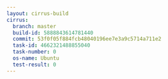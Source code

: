 ```yaml
---
layout: cirrus-build
cirrus:
  branch: master
  build-id: 5888843614781440
  commit: 53f0f05f884fcb48040196ee7e3a9c5714a711e2
  task-id: 4662321488855040
  task-number: 0
  os-name: Ubuntu
  test-result: 0
---
```

